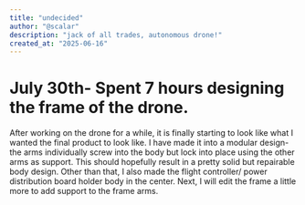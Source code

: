 ```yaml
---
title: "undecided"
author: "@scalar"
description: "jack of all trades, autonomous drone!"
created_at: "2025-06-16"
---
```







# July 30th- Spent 7 hours designing the frame of the drone. 

After working on the drone for a while, it is finally starting to look like what I wanted the final product to look like. I have made it into a modular design- the arms individually screw into the body but lock into place using the other arms as support. This should hopefully result in a pretty solid but repairable body design. Other than that, I also made the flight controller/ power distribution board holder body in the center. Next, I will edit the frame a little more to add support to the frame arms. 
